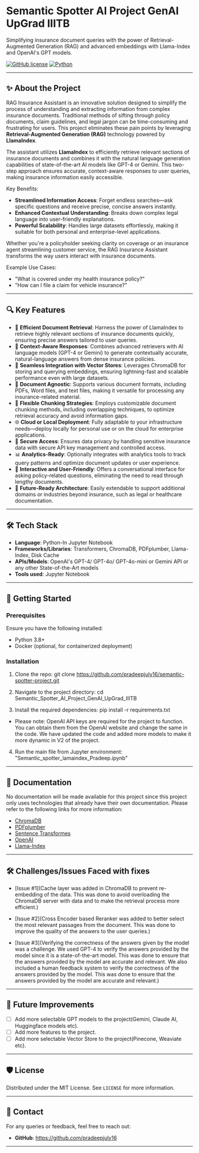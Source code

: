 # Semantic Spotter AI Project GenAI UpGrad IIITB
Simplifying insurance document queries with the power of Retrieval-Augmented Generation (RAG) and advanced embeddings with Llama-Index and OpenAI's GPT models.

[![GitHub license](https://img.shields.io/badge/license-MIT-blue.svg)](LICENSE)
[![Python](https://img.shields.io/badge/python-3.8%2B-brightgreen.svg)](https://www.python.org/)

---

## ✨ About the Project
RAG Insurance Assistant is an innovative solution designed to simplify the process of understanding and extracting information from complex insurance documents. Traditional methods of sifting through policy documents, claim guidelines, and legal jargon can be time-consuming and frustrating for users. This project eliminates these pain points by leveraging **Retrieval-Augmented Generation (RAG)** technology powered by **LlamaIndex**.

The assistant utilizes **LlamaIndex** to efficiently retrieve relevant sections of insurance documents and combines it with the natural language generation capabilities of state-of-the-art AI models like GPT-4 or Gemini. This two-step approach ensures accurate, context-aware responses to user queries, making insurance information easily accessible.

Key Benefits:
- **Streamlined Information Access**: Forget endless searches—ask specific questions and receive precise, concise answers instantly.
- **Enhanced Contextual Understanding**: Breaks down complex legal language into user-friendly explanations.
- **Powerful Scalability**: Handles large datasets effortlessly, making it suitable for both personal and enterprise-level applications.

Whether you're a policyholder seeking clarity on coverage or an insurance agent streamlining customer service, the RAG Insurance Assistant transforms the way users interact with insurance documents.


Example Use Cases:
- "What is covered under my health insurance policy?"
- "How can I file a claim for vehicle insurance?"

---

## 🔍 Key Features
- 🌟 **Efficient Document Retrieval**: Harness the power of LlamaIndex to retrieve highly relevant sections of insurance documents quickly, ensuring precise answers tailored to user queries.
- 🤖 **Context-Aware Responses**: Combines advanced retrievers with AI language models (GPT-4 or Gemini) to generate contextually accurate, natural-language answers from dense insurance policies.
- 🔄 **Seamless Integration with Vector Stores**: Leverages ChromaDB for storing and querying embeddings, ensuring lightning-fast and scalable performance even with large datasets.
- 📄 **Document Agnostic**: Supports various document formats, including PDFs, Word files, and text files, making it versatile for processing any insurance-related material.
- 🧩 **Flexible Chunking Strategies**: Employs customizable document chunking methods, including overlapping techniques, to optimize retrieval accuracy and avoid information gaps.
- 🌐 **Cloud or Local Deployment**: Fully adaptable to your infrastructure needs—deploy locally for personal use or on the cloud for enterprise applications.
- 🔑 **Secure Access**: Ensures data privacy by handling sensitive insurance data with secure API key management and controlled access.
- 📊 **Analytics-Ready**: Optionally integrates with analytics tools to track query patterns and optimize document updates or user experience.
- 💬 **Interactive and User-Friendly**: Offers a conversational interface for asking policy-related questions, eliminating the need to read through lengthy documents.
- 🚀 **Future-Ready Architecture**: Easily extendable to support additional domains or industries beyond insurance, such as legal or healthcare documentation.

---

## 🛠️ Tech Stack
- **Language**: Python-In Jupyter Notebook
- **Frameworks/Libraries**: Transformers, ChromaDB, PDFplumber, Llama-Index, Disk Cache
- **APIs/Models**: OpenAI's GPT-4/ GPT-4o/ GPT-4o-mini or Gemini API or any other State-of-the-Art models
- **Tools used**: Jupyter Notebook

---

## 🚀 Getting Started

### Prerequisites
Ensure you have the following installed:
- Python 3.8+
- Docker (optional, for containerized deployment)

### Installation
1. Clone the repo:
git clone https://github.com/pradeepjuly16/semantic-spotter-project.git

2. Navigate to the project directory:
cd Semantic_Spotter_AI_Project_GenAI_UpGrad_IIITB

3. Install the required dependencies:
pip install -r requirements.txt

- Please note: OpenAI API keys are required for the project to function. You can obtain them from the OpenAI website and change the same in the code. We have updated the code and added more models to make it more dynamic in V2 of the project.

4. Run the main file from Jupyter environment:
"Semantic_spotter_lamaindex_Pradeep.ipynb"

---

## 📖 Documentation
No documentation will be made available for this project since this project only uses technologies that already have their own documentation. Please refer to the following links for more information:
- [ChromaDB](https://docs.trychroma.com/)
- [PDFplumber](https://pypi.org/project/pdfplumber/0.1.2/)
- [Sentence Transformes](https://www.sbert.net/docs/)
- [OpenAI](https://platform.openai.com/docs/)
- [Llama-Index](https://www.llamaindex.ai/)

---

## 🛠️ Challenges/Issues Faced with fixes

- [Issue #1](Cache layer was added in ChromaDB to prevent re-embedding of the data. This was done to avoid overloading the ChromaDB server with data and to make the retrieval process more efficient.)

- [Issue #2](Cross Encoder based Reranker was added to better select the most relevant passages from the document. This was done to improve the quality of the answers to the user queries.)

- [Issue #3](Verifying the correctness of the answers given by the model was a challenge. We used GPT-4 to verify the answers provided by the model since it is a state-of-the-art model. This was done to ensure that the answers provided by the model are accurate and relevant. We also included a human feedback system to verify the correctness of the answers provided by the model. This was done to ensure that the answers provided by the model are accurate and relevant.)

---

## 🌟 Future Improvements
- [ ] Add more selectable GPT models to the project(Gemini, Claude AI, Huggingface models etc).
- [ ] Add more features to the project.
- [ ] Add more selectable Vector Store to the project(Pinecone, Weaviate etc).

---

## 🛡️ License
Distributed under the MIT License. See `LICENSE` for more information.

---

## 💬 Contact
For any queries or feedback, feel free to reach out:

- **GitHub**: https://github.com/pradeepjuly16


---
